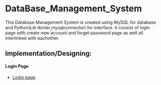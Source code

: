 # DataBase_Management_System
This Database Management System is created using MySQL for database and Python(Lib tkinter,mysqlconnector) for interface. It consist of login page with create new account and forget password page as well all interlinked with eachother.

## Implementation/Designing:
#### Login Page
* [Login page](login_page)
